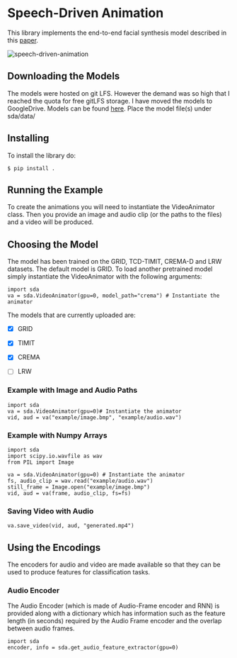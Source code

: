 # Speech-Driven Animation

This library implements the end-to-end facial synthesis model described in this [paper](https://sites.google.com/view/facialsynthesis/home).

![speech-driven-animation](example.gif)

## Downloading the Models
The models were hosted on git LFS. However the demand was so high that I reached the quota for free gitLFS storage. I have moved the models to GoogleDrive. Models can be found [here](https://drive.google.com/drive/folders/17Dc2keVoNSrlrOdLL3kXdM8wjb20zkbF?usp=sharing).
Place the model file(s) under sda/data/

## Installing

To install the library do:
```
$ pip install .
```

## Running the Example

To create the animations you will need to instantiate the VideoAnimator class. Then you provide an image and audio clip (or the paths to the files) and a video will be produced.


## Choosing the Model
The model has been trained on the GRID, TCD-TIMIT, CREMA-D and LRW datasets. The default model is GRID. To load another pretrained model simply instantiate the VideoAnimator with the following arguments:

```
import sda
va = sda.VideoAnimator(gpu=0, model_path="crema") # Instantiate the animator
```

The models that are currently uploaded are:
- [x] GRID
- [x] TIMIT
- [x] CREMA
- [ ] LRW


### Example with Image and Audio Paths
```
import sda
va = sda.VideoAnimator(gpu=0)# Instantiate the animator
vid, aud = va("example/image.bmp", "example/audio.wav")
```

### Example with Numpy Arrays
```
import sda
import scipy.io.wavfile as wav
from PIL import Image

va = sda.VideoAnimator(gpu=0) # Instantiate the animator
fs, audio_clip = wav.read("example/audio.wav")
still_frame = Image.open("example/image.bmp")
vid, aud = va(frame, audio_clip, fs=fs)
```

### Saving Video with Audio
```
va.save_video(vid, aud, "generated.mp4")
```

## Using the Encodings
The encoders for audio and video are made available so that they can be used to produce features for classification tasks.

### Audio Encoder
The Audio Encoder (which is made of Audio-Frame encoder and RNN) is provided along with a dictionary which has information such as the feature length (in seconds) required by the Audio Frame encoder and the overlap between audio frames.
```
import sda
encoder, info = sda.get_audio_feature_extractor(gpu=0)
```
